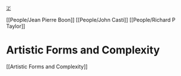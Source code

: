 [🇿](zotero://select/library/items/J3HLM2FA)

[[People/Jean Pierre Boon]] [[People/John Casti]] [[People/Richard P Taylor]] 
# Artistic Forms and Complexity

[[Artistic Forms and Complexity]]